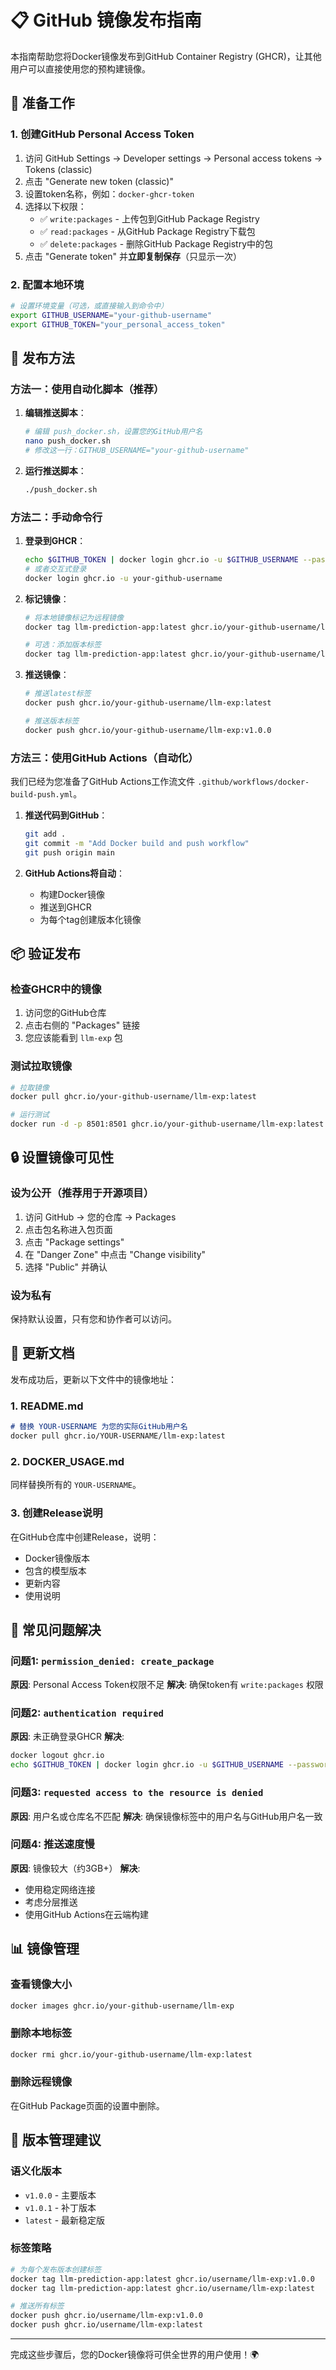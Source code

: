 # 📋 GitHub 镜像发布指南

本指南帮助您将Docker镜像发布到GitHub Container Registry (GHCR)，让其他用户可以直接使用您的预构建镜像。

## 🔧 准备工作

### 1. 创建GitHub Personal Access Token

1. 访问 GitHub Settings → Developer settings → Personal access tokens → Tokens (classic)
2. 点击 "Generate new token (classic)"
3. 设置token名称，例如：`docker-ghcr-token`
4. 选择以下权限：
   - ✅ `write:packages` - 上传包到GitHub Package Registry
   - ✅ `read:packages` - 从GitHub Package Registry下载包
   - ✅ `delete:packages` - 删除GitHub Package Registry中的包
5. 点击 "Generate token" 并**立即复制保存**（只显示一次）

### 2. 配置本地环境

```bash
# 设置环境变量（可选，或直接输入到命令中）
export GITHUB_USERNAME="your-github-username"
export GITHUB_TOKEN="your_personal_access_token"
```

## 🚀 发布方法

### 方法一：使用自动化脚本（推荐）

1. **编辑推送脚本**：
   ```bash
   # 编辑 push_docker.sh，设置您的GitHub用户名
   nano push_docker.sh
   # 修改这一行：GITHUB_USERNAME="your-github-username"
   ```

2. **运行推送脚本**：
   ```bash
   ./push_docker.sh
   ```

### 方法二：手动命令行

1. **登录到GHCR**：
   ```bash
   echo $GITHUB_TOKEN | docker login ghcr.io -u $GITHUB_USERNAME --password-stdin
   # 或者交互式登录
   docker login ghcr.io -u your-github-username
   ```

2. **标记镜像**：
   ```bash
   # 将本地镜像标记为远程镜像
   docker tag llm-prediction-app:latest ghcr.io/your-github-username/llm-exp:latest
   
   # 可选：添加版本标签
   docker tag llm-prediction-app:latest ghcr.io/your-github-username/llm-exp:v1.0.0
   ```

3. **推送镜像**：
   ```bash
   # 推送latest标签
   docker push ghcr.io/your-github-username/llm-exp:latest
   
   # 推送版本标签
   docker push ghcr.io/your-github-username/llm-exp:v1.0.0
   ```

### 方法三：使用GitHub Actions（自动化）

我们已经为您准备了GitHub Actions工作流文件 `.github/workflows/docker-build-push.yml`。

1. **推送代码到GitHub**：
   ```bash
   git add .
   git commit -m "Add Docker build and push workflow"
   git push origin main
   ```

2. **GitHub Actions将自动**：
   - 构建Docker镜像
   - 推送到GHCR
   - 为每个tag创建版本化镜像

## 📦 验证发布

### 检查GHCR中的镜像

1. 访问您的GitHub仓库
2. 点击右侧的 "Packages" 链接
3. 您应该能看到 `llm-exp` 包

### 测试拉取镜像

```bash
# 拉取镜像
docker pull ghcr.io/your-github-username/llm-exp:latest

# 运行测试
docker run -d -p 8501:8501 ghcr.io/your-github-username/llm-exp:latest
```

## 🔒 设置镜像可见性

### 设为公开（推荐用于开源项目）

1. 访问 GitHub → 您的仓库 → Packages
2. 点击包名称进入包页面
3. 点击 "Package settings"
4. 在 "Danger Zone" 中点击 "Change visibility"
5. 选择 "Public" 并确认

### 设为私有

保持默认设置，只有您和协作者可以访问。

## 📝 更新文档

发布成功后，更新以下文件中的镜像地址：

### 1. README.md
```markdown
# 替换 YOUR-USERNAME 为您的实际GitHub用户名
docker pull ghcr.io/YOUR-USERNAME/llm-exp:latest
```

### 2. DOCKER_USAGE.md
同样替换所有的 `YOUR-USERNAME`。

### 3. 创建Release说明
在GitHub仓库中创建Release，说明：
- Docker镜像版本
- 包含的模型版本
- 更新内容
- 使用说明

## 🐛 常见问题解决

### 问题1: `permission_denied: create_package`
**原因**: Personal Access Token权限不足
**解决**: 确保token有 `write:packages` 权限

### 问题2: `authentication required`
**原因**: 未正确登录GHCR
**解决**: 
```bash
docker logout ghcr.io
echo $GITHUB_TOKEN | docker login ghcr.io -u $GITHUB_USERNAME --password-stdin
```

### 问题3: `requested access to the resource is denied`
**原因**: 用户名或仓库名不匹配
**解决**: 确保镜像标签中的用户名与GitHub用户名一致

### 问题4: 推送速度慢
**原因**: 镜像较大（约3GB+）
**解决**: 
- 使用稳定网络连接
- 考虑分层推送
- 使用GitHub Actions在云端构建

## 📊 镜像管理

### 查看镜像大小
```bash
docker images ghcr.io/your-github-username/llm-exp
```

### 删除本地标签
```bash
docker rmi ghcr.io/your-github-username/llm-exp:latest
```

### 删除远程镜像
在GitHub Package页面的设置中删除。

## 🔄 版本管理建议

### 语义化版本
- `v1.0.0` - 主要版本
- `v1.0.1` - 补丁版本
- `latest` - 最新稳定版

### 标签策略
```bash
# 为每个发布版本创建标签
docker tag llm-prediction-app:latest ghcr.io/username/llm-exp:v1.0.0
docker tag llm-prediction-app:latest ghcr.io/username/llm-exp:latest

# 推送所有标签
docker push ghcr.io/username/llm-exp:v1.0.0
docker push ghcr.io/username/llm-exp:latest
```

---

完成这些步骤后，您的Docker镜像将可供全世界的用户使用！🌍
